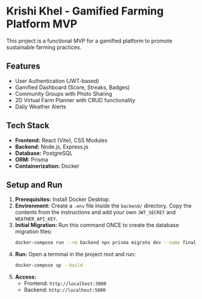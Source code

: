 # Krishi Khel - Gamified Farming Platform MVP

This project is a functional MVP for a gamified platform to promote sustainable farming practices.

## Features
- User Authentication (JWT-based)
- Gamified Dashboard (Score, Streaks, Badges)
- Community Groups with Photo Sharing
- 2D Virtual Farm Planner with CRUD functionality
- Daily Weather Alerts

## Tech Stack
- **Frontend:** React (Vite), CSS Modules
- **Backend:** Node.js, Express.js
- **Database:** PostgreSQL
- **ORM:** Prisma
- **Containerization:** Docker

## Setup and Run

1.  **Prerequisites:** Install Docker Desktop.
2.  **Environment:** Create a `.env` file inside the `backend/` directory. Copy the contents from the instructions and add your own `JWT_SECRET` and `WEATHER_API_KEY`.
3.  **Initial Migration:** Run this command ONCE to create the database migration files:
    ```bash
    docker-compose run --rm backend npx prisma migrate dev --name final-schema-with-cache
    ```
4.  **Run:** Open a terminal in the project root and run:
    ```bash
    docker-compose up --build
    ```
5.  **Access:**
    -   Frontend: `http://localhost:3000`
    -   Backend: `http://localhost:5000`
